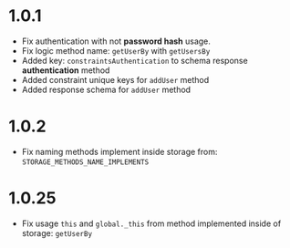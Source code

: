 # 1.0.1

- Fix authentication with not **password hash** usage.
- Fix logic method name: `getUserBy` with `getUsersBy`
- Added key: `constraintsAuthentication` to schema response **authentication** method
- Added constraint unique keys for `addUser` method
- Added response schema for `addUser` method

# 1.0.2

- Fix naming methods implement inside storage from: `STORAGE_METHODS_NAME_IMPLEMENTS`

# 1.0.25

- Fix usage `this` and `global._this` from method implemented inside of storage: `getUserBy`